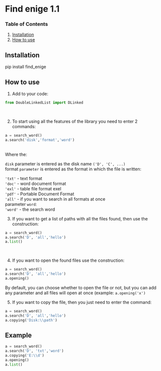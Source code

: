 
# Find enige 1.1

### Table of Contents

1. [Installation](#installation)
2. [How to use](#htu)

## Installation <a name="installation"></a>
pip install find_enige <br/>

## How to use <a name="htu"></a>
1. Add to your code:
```python 
from DoubleLinkedList import DLinked
```  
<br/>

2. To start using all the features of the library you need to enter 2 commands:
```python 
a = search_word()
a.search('disk','format','word')
```  
<br/>
Where the:<br/>

```disk``` parameter is entered as the disk name ```('D', 'C', ...)```<br/>
format ```parameter``` is entered as the format in which the file is written:<br/>

```'txt'``` - text format<br/> 
```'doc'``` - word document format<br/> 
```'exl'``` - table file format exel<br/>
```'pdf'``` - Portable Document Format<br/>
```'all'``` - if you want to search in all formats at once<br/>
parameter ```word```:<br/>
```'word'``` - the search word<br/>

3. If you want to get a list of paths with all the files found, then use the construction:<br/>
```python 
a = search_word()
a.search('D', 'all','hello')
a.list()
```  
<br/>

4. If you want to open the found files use the construction:<br/>

```python 
a = search_word()
a.search('D', 'all','hello')
a.opening()
```  
By default, you can choose whether to open the file or not, but you can add any parameter and all files will open at once (example: ```a.opening('x')```
<br/>

5. If you want to copy the file, then you just need to enter the command:<br/>

```python 
a = search_word()
a.search('D', 'all','hello')
a.copying('Disk:\\path')
```  


## Example <a name="installation"></a>

```python
a = search_word()
a.search('D', 'txt','word')
a.copying('E:\\d')
a.opening()
a.list() 
```
